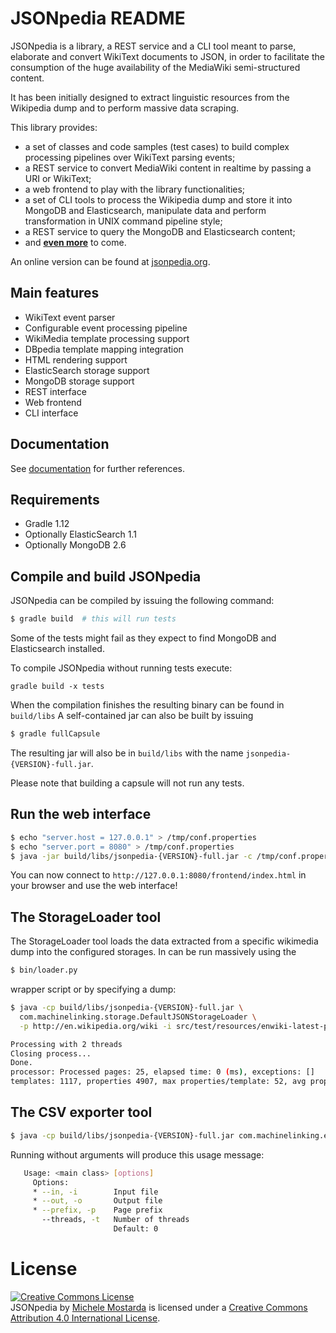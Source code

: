 # JSONpedia README

JSONpedia is a library, a REST service and a CLI tool meant to parse, elaborate and convert WikiText documents to JSON,
in order to facilitate the consumption of the huge availability of the MediaWiki semi-structured content.

It has been initially designed to extract linguistic resources from the Wikipedia dump and to perform massive data scraping. 

This library provides:
 
- a set of classes and code samples (test cases) to build complex processing pipelines over WikiText parsing events; 
- a REST service to convert MediaWiki content in realtime by passing a URI or WikiText;
- a web frontend to play with the library functionalities;
- a set of CLI tools to process the Wikipedia dump and store it into MongoDB and Elasticsearch, manipulate data and 
  perform transformation in UNIX command pipeline style;
- a REST service to query the MongoDB and Elasticsearch content;
- and [**even more**](https://bitbucket.org/hardest/jsonpedia/issues) to come.

An online version can be found at [jsonpedia.org](http://jsonpedia.org).

## Main features
- WikiText event parser
- Configurable event processing pipeline
- WikiMedia template processing support
- DBpedia template mapping integration
- HTML rendering support
- ElasticSearch storage support
- MongoDB storage support
- REST interface
- Web frontend
- CLI interface

## Documentation
See [documentation](/hardest/jsonpedia/src/19e316066249c126f4e8e067321eaafcea566721/documentation.md) for further references.

## Requirements
- Gradle 1.12
- Optionally ElasticSearch 1.1
- Optionally MongoDB 2.6

## Compile and build JSONpedia
JSONpedia can be compiled by issuing the following command:

```bash
$ gradle build  # this will run tests
```

Some of the tests might fail as they expect to find MongoDB and Elasticsearch installed.

To compile JSONpedia without running tests execute: 
```
gradle build -x tests
```

When the compilation finishes the resulting binary can be found in ```build/libs```
A self-contained jar can also be built by issuing 
```bash
$ gradle fullCapsule
```

The resulting jar will also be in ```build/libs``` with the name ```jsonpedia-{VERSION}-full.jar```.

Please note that building a capsule will not run any tests.

## Run the web interface

```bash
$ echo "server.host = 127.0.0.1" > /tmp/conf.properties
$ echo "server.port = 8080" > /tmp/conf.properties
$ java -jar build/libs/jsonpedia-{VERSION}-full.jar -c /tmp/conf.properties
```

You can now connect to ```http://127.0.0.1:8080/frontend/index.html``` in your browser and use the web interface!

## The StorageLoader tool

The StorageLoader tool loads the data extracted from a specific wikimedia dump into the configured storages.
In can be run massively using the 

```bash
$ bin/loader.py
```
wrapper script or by specifying a dump:

```bash
$ java -cp build/libs/jsonpedia-{VERSION}-full.jar \
  com.machinelinking.storage.DefaultJSONStorageLoader \
  -p http://en.wikipedia.org/wiki -i src/test/resources/enwiki-latest-pages-articles-p3.xml.gz -o out.csv
```

```bash
Processing with 2 threads
Closing process...
Done.
processor: Processed pages: 25, elapsed time: 0 (ms), exceptions: []
templates: 1117, properties 4907, max properties/template: 52, avg properties/template: 4,393017
```

## The CSV exporter tool

```bash
$ java -cp build/libs/jsonpedia-{VERSION}-full.jar com.machinelinking.exporter.CSVExporterCLI
```

Running without arguments will produce this usage message:

```bash
   Usage: <main class> [options]
     Options:
     * --in, -i        Input file
     * --out, -o       Output file
     * --prefix, -p    Page prefix
       --threads, -t   Number of threads
                       Default: 0
```

# License

<a rel="license" href="http://creativecommons.org/licenses/by/4.0/"><img alt="Creative Commons License" style="border-width:0" src="https://i.creativecommons.org/l/by/4.0/88x31.png" /></a><br /><span xmlns:dct="http://purl.org/dc/terms/" property="dct:title">JSONpedia</span> by <a xmlns:cc="http://creativecommons.org/ns#" href="http://michelemostarda.it" property="cc:attributionName" rel="cc:attributionURL">Michele Mostarda</a> is licensed under a <a rel="license" href="http://creativecommons.org/licenses/by/4.0/">Creative Commons Attribution 4.0 International License</a>.